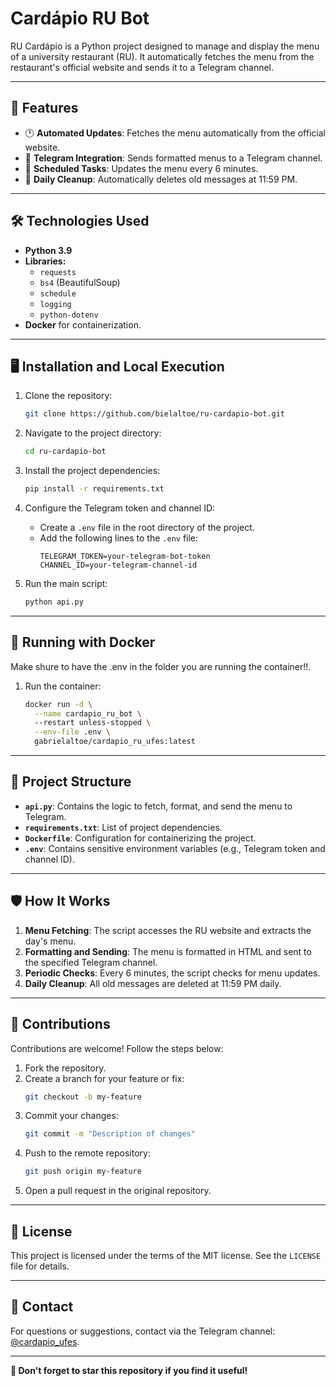 # Cardápio RU Bot

RU Cardápio is a Python project designed to manage and display the menu of a university restaurant (RU). It automatically fetches the menu from the restaurant's official website and sends it to a Telegram channel.

---

## 🚀 Features

- 🕐 **Automated Updates**: Fetches the menu automatically from the official website.
- 💬 **Telegram Integration**: Sends formatted menus to a Telegram channel.
- 🔄 **Scheduled Tasks**: Updates the menu every 6 minutes.
- 🧹 **Daily Cleanup**: Automatically deletes old messages at 11:59 PM.

---

## 🛠️ Technologies Used

- **Python 3.9**
- **Libraries:**
  - `requests`
  - `bs4` (BeautifulSoup)
  - `schedule`
  - `logging`
  - `python-dotenv`
- **Docker** for containerization.

---

## 🖥️ Installation and Local Execution

1. Clone the repository:
    ```bash
    git clone https://github.com/bielaltoe/ru-cardapio-bot.git
    ```

2. Navigate to the project directory:
    ```bash
    cd ru-cardapio-bot
    ```

3. Install the project dependencies:
    ```bash
    pip install -r requirements.txt
    ```

4. Configure the Telegram token and channel ID:
   - Create a `.env` file in the root directory of the project.
   - Add the following lines to the `.env` file:
     ```env
     TELEGRAM_TOKEN=your-telegram-bot-token
     CHANNEL_ID=your-telegram-channel-id
     ```

5. Run the main script:
    ```bash
    python api.py
    ```

---

## 🐳 Running with Docker
Make shure to have the .env in the folder you are running the container!!.
1. Run the container:
    ```bash
    docker run -d \
      --name cardapio_ru_bot \ 
      --restart unless-stopped \
      --env-file .env \
      gabrielaltoe/cardapio_ru_ufes:latest
    ```

---

## 📂 Project Structure

- **`api.py`**: Contains the logic to fetch, format, and send the menu to Telegram.
- **`requirements.txt`**: List of project dependencies.
- **`Dockerfile`**: Configuration for containerizing the project.
- **`.env`**: Contains sensitive environment variables (e.g., Telegram token and channel ID).

---

## 🛡️ How It Works

1. **Menu Fetching**: The script accesses the RU website and extracts the day's menu.
2. **Formatting and Sending**: The menu is formatted in HTML and sent to the specified Telegram channel.
3. **Periodic Checks**: Every 6 minutes, the script checks for menu updates.
4. **Daily Cleanup**: All old messages are deleted at 11:59 PM daily.

---

## 🤝 Contributions

Contributions are welcome! Follow the steps below:

1. Fork the repository.
2. Create a branch for your feature or fix:
    ```bash
    git checkout -b my-feature
    ```
3. Commit your changes:
    ```bash
    git commit -m "Description of changes"
    ```
4. Push to the remote repository:
    ```bash
    git push origin my-feature
    ```
5. Open a pull request in the original repository.

---

## 📜 License

This project is licensed under the terms of the MIT license. See the `LICENSE` file for details.

---

## 📧 Contact

For questions or suggestions, contact via the Telegram channel: [@cardapio_ufes](https://t.me/cardapio_ufes).

---

**🌟 Don't forget to star this repository if you find it useful!**

